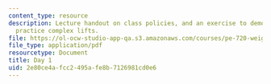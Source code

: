 ```yaml
---
content_type: resource
description: Lecture handout on class policies, and an exercise to demonstrate and
  practice complex lifts.
file: https://ol-ocw-studio-app-qa.s3.amazonaws.com/courses/pe-720-weight-training-spring-2006/2e80ce4afcc2495afe8b7126981cd0e6_day1.pdf
file_type: application/pdf
resourcetype: Document
title: Day 1
uid: 2e80ce4a-fcc2-495a-fe8b-7126981cd0e6
---
```


